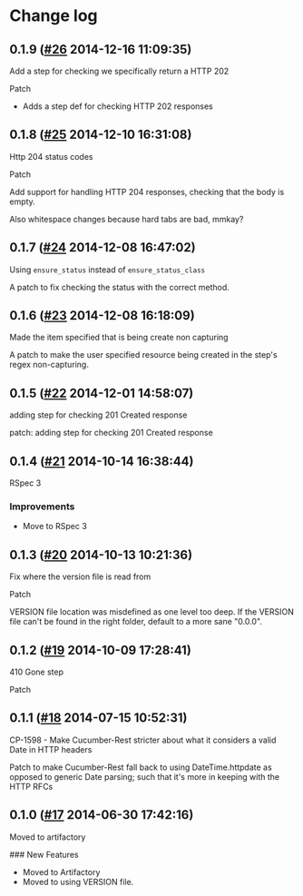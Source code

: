 # Change log

## 0.1.9 ([#26](https://git.mobcastdev.com/TEST/cucumber-rest/pull/26) 2014-12-16 11:09:35)

Add a step for checking we specifically return a HTTP 202

Patch

 * Adds a step def for checking HTTP 202 responses

## 0.1.8 ([#25](https://git.mobcastdev.com/TEST/cucumber-rest/pull/25) 2014-12-10 16:31:08)

Http 204 status codes

Patch

Add support for handling HTTP 204 responses, checking that the body is empty.

Also whitespace changes because hard tabs are bad, mmkay?

## 0.1.7 ([#24](https://git.mobcastdev.com/TEST/cucumber-rest/pull/24) 2014-12-08 16:47:02)

Using `ensure_status` instead of `ensure_status_class`

A patch to fix checking the status with the correct method.

## 0.1.6 ([#23](https://git.mobcastdev.com/TEST/cucumber-rest/pull/23) 2014-12-08 16:18:09)

Made the item specified that is being create non capturing

A patch to make the user specified resource being created in the step's regex non-capturing.

## 0.1.5 ([#22](https://git.mobcastdev.com/TEST/cucumber-rest/pull/22) 2014-12-01 14:58:07)

adding step for checking 201 Created response

patch: adding step for checking 201 Created response

## 0.1.4 ([#21](https://git.mobcastdev.com/TEST/cucumber-rest/pull/21) 2014-10-14 16:38:44)

RSpec 3

### Improvements

- Move to RSpec 3

## 0.1.3 ([#20](https://git.mobcastdev.com/TEST/cucumber-rest/pull/20) 2014-10-13 10:21:36)

Fix where the version file is read from

Patch

VERSION file location was misdefined as one level too deep. If the VERSION file can't be found in the right folder, default to a more sane "0.0.0".

## 0.1.2 ([#19](https://git.mobcastdev.com/TEST/cucumber-rest/pull/19) 2014-10-09 17:28:41)

410 Gone step

Patch

## 0.1.1 ([#18](https://git.mobcastdev.com/TEST/cucumber-rest/pull/18) 2014-07-15 10:52:31)

CP-1598 - Make Cucumber-Rest stricter about what it considers a valid Date in HTTP headers

Patch to make Cucumber-Rest fall back to using DateTime.httpdate as opposed to generic Date parsing; such that it's more in keeping with the HTTP RFCs

## 0.1.0 ([#17](https://git.mobcastdev.com/TEST/cucumber-rest/pull/17) 2014-06-30 17:42:16)

Moved to artifactory

### New Features

- Moved to Artifactory
- Moved to using VERSION file.

